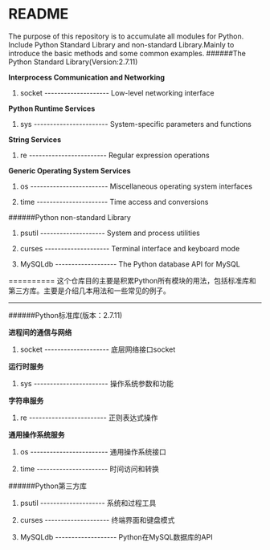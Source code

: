 README
==========
The purpose of this repository is to accumulate all modules for Python. Include Python Standard Library and non-standard Library.Mainly to introduce the basic methods and some common examples.
######The Python Standard Library(Version:2.7.11)

**Interprocess Communication and Networking**

1. socket -------------------- Low-level networking interface


**Python Runtime Services**

1. sys ----------------------- System-specific parameters and functions


**String Services**
1. re ------------------------ Regular expression operations

**Generic Operating System Services**

1. os ------------------------ Miscellaneous operating system interfaces

2. time ---------------------- Time access and conversions

######Python non-standard Library

1. psutil -------------------- System and process utilities

2. curses -------------------- Terminal interface and keyboard mode

3. MySQLdb ------------------- The Python database API for MySQL


==========
这个仓库目的主要是积累Python所有模块的用法，包括标准库和第三方库。主要是介绍几本用法和一些常见的例子。
**********
######Python标准库(版本：2.7.11)

**进程间的通信与网络**

1. socket -------------------- 底层网络接口socket

**运行时服务**

1. sys ----------------------- 操作系统参数和功能

**字符串服务**
1. re ------------------------ 正则表达式操作

**通用操作系统服务**

1. os ------------------------ 通用操作系统接口

2. time ---------------------- 时间访问和转换

######Python第三方库

1. psutil -------------------- 系统和过程工具

2. curses -------------------- 终端界面和键盘模式

3. MySQLdb ------------------- Python在MySQL数据库的API



